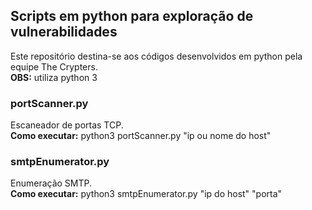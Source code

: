 ## Scripts em python para exploração de vulnerabilidades
Este repositório destina-se aos códigos desenvolvidos em python pela equipe The Crypters.<br/>
**OBS:** utiliza python 3

### portScanner.py
Escaneador de portas TCP.<br/>
**Como executar:** python3 portScanner.py "ip ou nome do host"
### smtpEnumerator.py
Enumeração SMTP.<br/>
**Como executar:** python3 smtpEnumerator.py "ip do host" "porta"
